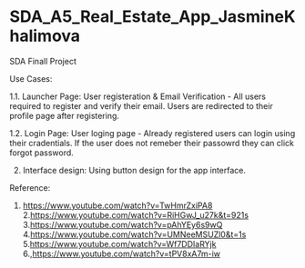 # SDA_A5_Real_Estate_App_JasmineKhalimova
SDA Finall Project

Use Cases:

1.1. Launcher Page: User registeration & Email Verification - All users required to register and verify their email. Users are redirected to their profile page after registering.

1.2. Login Page: User loging page - Already registered users can login using their cradentials. If the user does not remeber their passowrd they can click forgot password.

2. Interface design: Using button design for the app interface.

Reference:

1. https://www.youtube.com/watch?v=TwHmrZxiPA8
2.https://www.youtube.com/watch?v=RiHGwJ_u27k&t=921s
3.https://www.youtube.com/watch?v=pAhYEy6s9wQ
4.https://www.youtube.com/watch?v=UMNeeMSUZl0&t=1s
5.https://www.youtube.com/watch?v=Wf7DDIaRYjk
6.,https://www.youtube.com/watch?v=tPV8xA7m-iw

